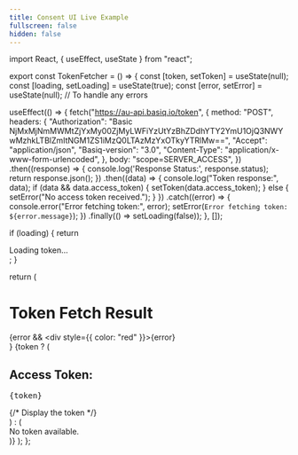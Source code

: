 ```yaml
---
title: Consent UI Live Example
fullscreen: false
hidden: false
---
```

import React, { useEffect, useState } from "react";

export const TokenFetcher = () => {
  const [token, setToken] = useState(null);
  const [loading, setLoading] = useState(true);
  const [error, setError] = useState(null); // To handle any errors

  useEffect(() => {
    fetch("https://au-api.basiq.io/token", {
      method: "POST",
      headers: {
        "Authorization":
          "Basic NjMxMjNmMWMtZjYxMy00ZjMyLWFiYzUtYzBhZDdhYTY2YmU1OjQ3NWYwMzhkLTBlZmItNGM1ZS1iMzQ0LTAzMzYxOTkyYTRlMw==",
        "Accept": "application/json",
        "Basiq-version": "3.0",
        "Content-Type": "application/x-www-form-urlencoded",
      },
      body: "scope=SERVER_ACCESS",
    })
      .then((response) => {
        console.log('Response Status:', response.status);
        return response.json();
      })
      .then((data) => {
        console.log("Token response:", data);
        if (data && data.access_token) {
          setToken(data.access_token);
        } else {
          setError("No access token received.");
        }
      })
      .catch((error) => {
        console.error("Error fetching token:", error);
        setError(`Error fetching token: ${error.message}`);
      })
      .finally(() => setLoading(false));
  }, []);

  if (loading) {
    return <div>Loading token...</div>;
  }

  return (
    <div>
      <h1>Token Fetch Result</h1>
      {error && <div style={{ color: "red" }}>{error}</div>}
      {token ? (
        <div>
          <h2>Access Token:</h2>
          <pre>{token}</pre> {/* Display the token */}
        </div>
      ) : (
        <div>No token available.</div>
      )}
    </div>
  );
};

<br />

<TokenFetcher />